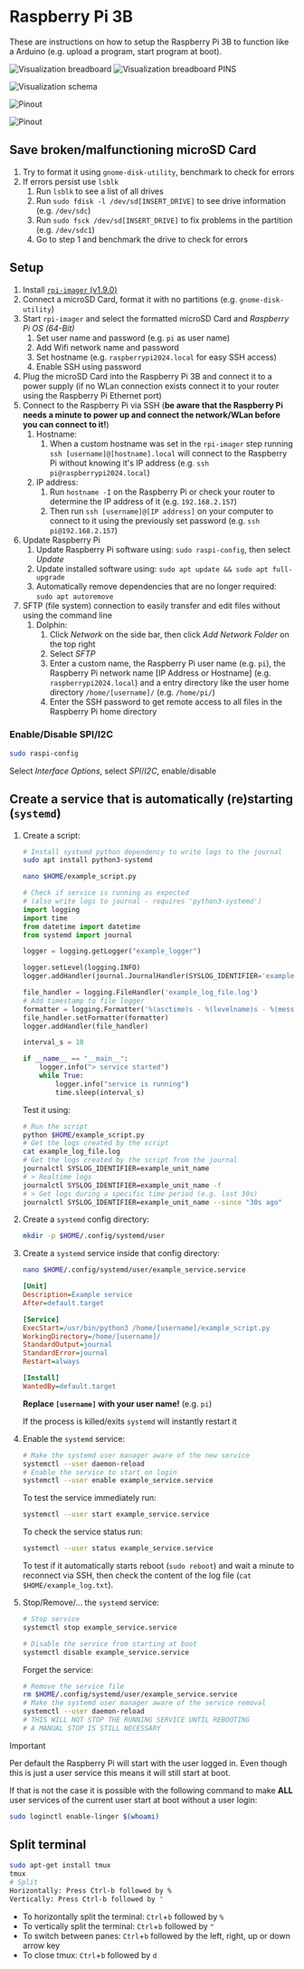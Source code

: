 # Raspberry Pi 3B

These are instructions on how to setup the Raspberry Pi 3B to function like a Arduino (e.g. upload a program, start program at boot).

![Visualization breadboard](./res/breadboard_raspberry_pi_3b.svg)
![Visualization breadboard PINS](./res/breadboard_raspberry_pi_3b_2.svg)

![Visualization schema](./res/schema_raspberry_pi_3b.svg)

![Pinout](./res/pinout_raspberry_pi_3b.svg)

![Pinout](./res/pinout_raspberry_pi_3b.png)

## Save broken/malfunctioning microSD Card

1. Try to format it using `gnome-disk-utility`, benchmark to check for errors
2. If errors persist use `lsblk`
   1. Run `lsblk` to see a list of all drives
   2. Run `sudo fdisk -l /dev/sd[INSERT_DRIVE]` to see drive information (e.g. `/dev/sdc`)
   3. Run `sudo fsck /dev/sd[INSERT_DRIVE]` to fix problems in the partition (e.g. `/dev/sdc1`)
   4. Go to step 1 and benchmark the drive to check for errors

## Setup

1. Install [`rpi-imager` (v1.9.0)](https://github.com/raspberrypi/rpi-imager)
2. Connect a microSD Card, format it with no partitions (e.g. `gnome-disk-utility`)
3. Start `rpi-imager` and select the formatted microSD Card and *Raspberry Pi OS (64-Bit)*
   1. Set user name and password (e.g. `pi` as user name)
   2. Add Wifi network name and password
   3. Set hostname (e.g. `raspberrypi2024.local` for easy SSH access)
   4. Enable SSH using password
4. Plug the microSD Card into the Raspberry Pi 3B and connect it to a power supply (if no WLan connection exists connect it to your router using the Raspberry Pi Ethernet port)
5. Connect to the Raspberry Pi via SSH (**be aware that the Raspberry Pi needs a minute to power up and connect the network/WLan before you can connect to it!**)
   1. Hostname:
      1. When a custom hostname was set in the `rpi-imager` step running `ssh [username]@[hostname].local` will connect to the Raspberry Pi without knowing it's IP address (e.g. `ssh pi@raspberrypi2024.local`)
   2. IP address:
      1. Run `hostname -I` on the Raspberry Pi or check your router to determine the IP address of it (e.g. `192.168.2.157`)
      2. Then run `ssh [username]@[IP address]` on your computer to connect to it using the previously set password (e.g. `ssh pi@192.168.2.157`)
6. Update Raspberry Pi
   1. Update Raspberry Pi software using: `sudo raspi-config`, then select *Update*
   2. Update installed software using: `sudo apt update && sudo apt full-upgrade`
   3. Automatically remove dependencies that are no longer required: `sudo apt autoremove`
7. SFTP (file system) connection to easily transfer and edit files without using the command line
   1. Dolphin:
      1. Click *Network* on the side bar, then click *Add Network Folder* on the top right
      2. Select *SFTP*
      3. Enter a custom name, the Raspberry Pi user name (e.g. `pi`), the Raspberry Pi network name [IP Address or Hostname] (e.g. `raspberrypi2024.local`) and a entry directory like the user home directory `/home/[username]/` (e.g. `/home/pi/`)
      4. Enter the SSH password to get remote access to all files in the Raspberry Pi home directory

### Enable/Disable SPI/I2C

```sh
sudo raspi-config
```

Select *Interface Options*, select *SPI*/*I2C*, enable/disable

## Create a service that is automatically (re)starting (`systemd`)

1. Create a script:

   ```sh
   # Install systemd python dependency to write logs to the journal
   sudo apt install python3-systemd
   ```

   ```sh
   nano $HOME/example_script.py
   ```

   ```py
   # Check if service is running as expected
   # (also write logs to journal - requires 'python3-systemd')
   import logging
   import time
   from datetime import datetime
   from systemd import journal

   logger = logging.getLogger("example_logger")

   logger.setLevel(logging.INFO)
   logger.addHandler(journal.JournalHandler(SYSLOG_IDENTIFIER='example_unit_name'))

   file_handler = logging.FileHandler('example_log_file.log')
   # Add timestamp to file logger
   formatter = logging.Formatter('%(asctime)s - %(levelname)s - %(message)s')
   file_handler.setFormatter(formatter)
   logger.addHandler(file_handler)

   interval_s = 10

   if __name__ == "__main__":
       logger.info("> service started")
       while True:
           logger.info("service is running")
           time.sleep(interval_s)
   ```

   Test it using:

   ```sh
   # Run the script
   python $HOME/example_script.py
   # Get the logs created by the script
   cat example_log_file.log
   # Get the logs created by the script from the journal
   journalctl SYSLOG_IDENTIFIER=example_unit_name
   # > Realtime logs
   journalctl SYSLOG_IDENTIFIER=example_unit_name -f
   # > Get logs during a specific time period (e.g. last 30s)
   journalctl SYSLOG_IDENTIFIER=example_unit_name --since "30s ago"
   ```

2. Create a `systemd` config directory:

   ```sh
   mkdir -p $HOME/.config/systemd/user
   ```

3. Create a `systemd` service inside that config directory:

   ```sh
   nano $HOME/.config/systemd/user/example_service.service
   ```

   ```ini
   [Unit]
   Description=Example service
   After=default.target

   [Service]
   ExecStart=/usr/bin/python3 /home/[username]/example_script.py
   WorkingDirectory=/home/[username]/
   StandardOutput=journal
   StandardError=journal
   Restart=always

   [Install]
   WantedBy=default.target
   ```

   **Replace `[username]` with your user name!** (e.g. `pi`)

   If the process is killed/exits `systemd` will instantly restart it

4. Enable the `systemd` service:

   ```sh
   # Make the systemd user manager aware of the new service
   systemctl --user daemon-reload
   # Enable the service to start on login
   systemctl --user enable example_service.service
   ```

   To test the service immediately run:

   ```sh
   systemctl --user start example_service.service
   ```

   To check the service status run:

   ```sh
   systemctl --user status example_service.service
   ```

   To test if it automatically starts reboot (`sudo reboot`) and wait a minute to reconnect via SSH, then check the content of the log file (`cat $HOME/example_log.txt`).

5. Stop/Remove/... the `systemd` service:

   ```sh
   # Stop service
   systemctl stop example_service.service
   ```

   ```sh
   # Disable the service from starting at boot
   systemctl disable example_service.service
   ```

   Forget the service:

   ```sh
   # Remove the service file
   rm $HOME/.config/systemd/user/example_service.service
   # Make the systemd user manager aware of the service removal
   systemctl --user daemon-reload
   # THIS WILL NOT STOP THE RUNNING SERVICE UNTIL REBOOTING
   # A MANUAL STOP IS STILL NECESSARY
   ```

> [!IMPORTANT]
>
> Per default the Raspberry Pi will start with the user logged in.
> Even though this is just a user service this means it will still start at boot.
>
> If that is not the case it is possible with the following command to make **ALL** user services of the current user start at boot without a user login:
>
> ```sh
> sudo loginctl enable-linger $(whoami)
> ```

## Split terminal

```sh
sudo apt-get install tmux
tmux
# Split
Horizontally: Press Ctrl-b followed by %
Vertically: Press Ctrl-b followed by "
```

- To horizontally split the terminal: `Ctrl`+`b` followed by `%`
- To vertically split the terminal: `Ctrl`+`b` followed by `"`
- To switch between panes: `Ctrl`+`b` followed by the left, right, up or down arrow key
- To close tmux: `Ctrl`+`b` followed by `d`
